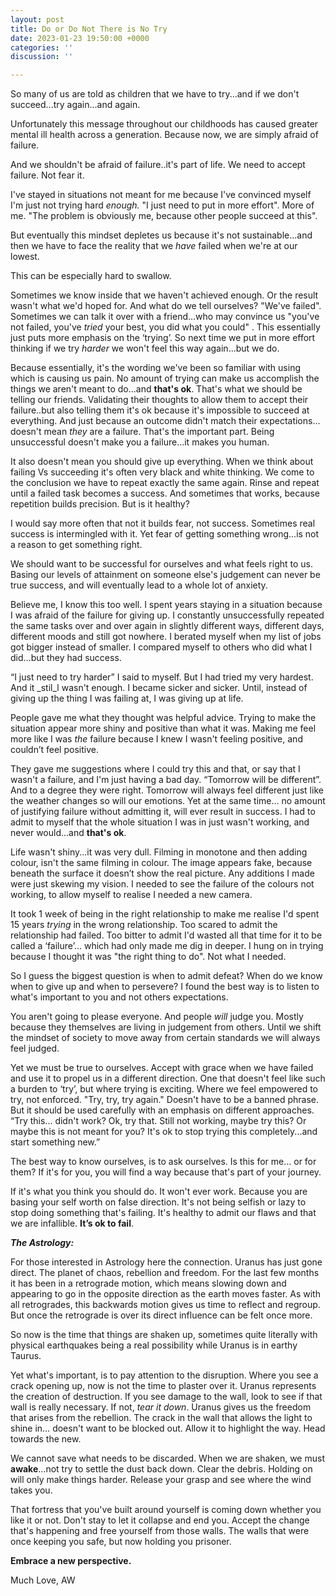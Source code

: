 ```yaml
---
layout: post
title: Do or Do Not There is No Try
date: 2023-01-23 19:50:00 +0000
categories: ''
discussion: ''

---
```

So many of us are told as children that we have to try...and if we don't succeed...try again...and again.

Unfortunately this message throughout our childhoods has caused greater mental ill health across a generation. Because now, we are simply afraid of failure.

And we shouldn't be afraid of failure..it's part of life. We need to accept failure. Not fear it. 

<!--more-->

I've stayed in situations not meant for me because I've convinced myself I'm just not trying hard _enough._ "I just need to put in more effort". More of me. "The problem is obviously me, because other people succeed at this".

But eventually this mindset depletes us because it's not sustainable...and then we have to face the reality that we _have_ failed when we're at our lowest.

This can be especially hard to swallow.

Sometimes we know inside that we haven't achieved enough. Or the result wasn't what we'd hoped for. And what do we tell ourselves? "We've failed". Sometimes we can talk it over with a friend...who may convince us "you've not failed, you've _tried_ your best, you did what you could" . This essentially just puts more emphasis on the ‘trying’. So next time we put in more effort thinking if we try _harder_ we won't feel this way again...but we do.

Because essentially, it's the wording we've been so familiar with using which is causing us pain. No amount of trying can make us accomplish the things we aren't meant to do...and **that's ok**. That's what we should be telling our friends. Validating their thoughts to allow them to accept their failure..but also telling them it's ok because it's impossible to succeed at everything. And just because an outcome didn't match their expectations... doesn't mean _they_ are a failure. That's the important part. Being unsuccessful doesn't make you a failure...it makes you human.

It also doesn't mean you should give up everything. When we think about failing Vs succeeding it's often very black and white thinking. We come to the conclusion we have to repeat exactly the same again. Rinse and repeat until a failed task becomes a success. And sometimes that works, because repetition builds precision. But is it healthy?

I would say more often that not it builds fear, not success. Sometimes real success is intermingled with it. Yet fear of getting something wrong...is not a reason to get something right.

We should want to be successful for ourselves and what feels right to us. Basing our levels of attainment on someone else's judgement can never be true success, and will eventually lead to a whole lot of anxiety.

Believe me, I know this too well. I spent years staying in a situation because I was afraid of the failure for giving up. I constantly unsuccessfully repeated the same tasks over and over again in slightly different ways, different days, different moods and still got nowhere. I berated myself when my list of jobs got bigger instead of smaller. I compared myself to others who did what I did...but they had success.

“I just need to try harder” I said to myself. But I had tried my very hardest. And it _stil_l wasn't enough. I became sicker and sicker. Until, instead of giving up the thing I was failing at, I was giving up at life.

People gave me what they thought was helpful advice. Trying to make the situation appear more shiny and positive than what it was. Making me feel more like I was _the_ failure because I knew I wasn't feeling positive, and couldn’t feel positive.

They gave me suggestions where I could try this and that, or say that I wasn't a failure, and I'm just having a bad day. “Tomorrow will be different”. And to a degree they were right. Tomorrow will always feel different just like the weather changes so will our emotions. Yet at the same time... no amount of justifying failure without admitting it, will ever result in success. I had to admit to myself that the whole situation I was in just wasn't working, and never would...and **that's ok**.

Life wasn't shiny...it was very dull. Filming in monotone and then adding colour, isn't the same filming in colour. The image appears fake, because beneath the surface it doesn’t show the real picture. Any additions I made were just skewing my vision. I needed to see the failure of the colours not working, to allow myself to realise I needed a new camera.

It took 1 week of being in the right relationship to make me realise I'd spent 15 years _trying_ in the wrong relationship. Too scared to admit the relationship had failed. Too bitter to admit I'd wasted all that time for it to be called a ‘failure’... which had only made me dig in deeper. I hung on in trying because I thought it was "the right thing to do". Not what I needed.

So I guess the biggest question is when to admit defeat? When do we know when to give up and when to persevere? I found the best way is to listen to what's important to you and not others expectations.

You aren't going to please everyone. And people _will_ judge you. Mostly because they themselves are living in judgement from others. Until we shift the mindset of society to move away from certain standards we will always feel judged.

Yet we must be true to ourselves. Accept with grace when we have failed and use it to propel us in a different direction. One that doesn't feel like such a burden to ‘try’, but where trying is exciting. Where we feel empowered to try, not enforced. "Try, try, try again." Doesn't have to be a banned phrase. But it should be used carefully with an emphasis on different approaches. “Try this... didn't work? Ok, try that. Still not working, maybe try this? Or maybe this is not meant for you? It's ok to stop trying this completely...and start something new.”

The best way to know ourselves, is to ask ourselves. Is this for me… or for them? If it's for you, you will find a way because that's part of your journey.

If it's what you think you should do. It won't ever work. Because you are basing your self worth on false direction. It's not being selfish or lazy to stop doing something that's failing. It's healthy to admit our flaws and that we are infallible. **It’s ok to fail**.

**_The Astrology:_**

For those interested in Astrology here the connection. Uranus has just gone direct. The planet of chaos, rebellion and freedom. For the last few months it has been in a retrograde motion, which means slowing down and appearing to go in the opposite direction as the earth moves faster. As with all retrogrades, this backwards motion gives us time to reflect and regroup. But once the retrograde is over its direct influence can be felt once more.

So now is the time that things are shaken up, sometimes quite literally with physical earthquakes being a real possibility while Uranus is in earthy Taurus.

Yet what's important, is to pay attention to the disruption. Where you see a crack opening up, now is not the time to plaster over it. Uranus represents the creation of destruction. If you see damage to the wall, look to see if that wall is really necessary. If not, _tear it down_. Uranus gives us the freedom that arises from the rebellion. The crack in the wall that allows the light to shine in… doesn't want to be blocked out. Allow it to highlight the way. Head towards the new.

We cannot save what needs to be discarded. When we are shaken, we must **awake**...not try to settle the dust back down. Clear the debris. Holding on will only make things harder. Release your grasp and see where the wind takes you.

That fortress that you've built around yourself is coming down whether you like it or not. Don't stay to let it collapse and end you. Accept the change that's happening and free yourself from those walls. The walls that were once keeping you safe, but now holding you prisoner.

**Embrace a new perspective.**

Much Love, AW